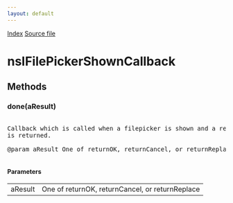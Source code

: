 ```yaml
---
layout: default
---
```

<div id='links'><a href="../index.html">Index</a>
<a href="http://dxr.mozilla.org/mozilla-central/source/widget/nsIFilePicker.idl">Source file</a>
</div>

# nsIFilePickerShownCallback #

## Methods ##

### done(aResult) ###
<pre>  
Callback which is called when a filepicker is shown and a result  
is returned.  
  
@param aResult One of returnOK, returnCancel, or returnReplace  
  
</pre>
#### Parameters ####

<table>

<tr>
<td>aResult</td>
<td>One of returnOK, returnCancel, or returnReplace  
</td>
</tr>

</table>
